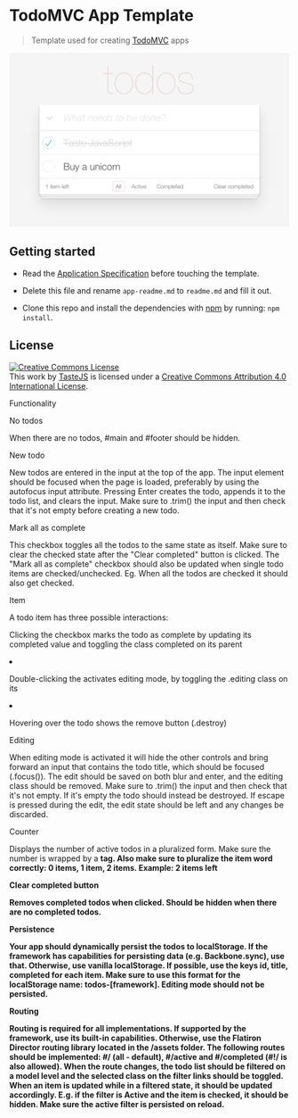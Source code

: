# TodoMVC App Template

> Template used for creating [TodoMVC](http://todomvc.com) apps

![](https://github.com/tastejs/todomvc-app-css/raw/master/screenshot.png)


## Getting started

- Read the [Application Specification](https://github.com/tastejs/todomvc/blob/master/app-spec.md) before touching the template.

- Delete this file and rename `app-readme.md` to `readme.md` and fill it out.

- Clone this repo and install the dependencies with [npm](https://npmjs.com) by running: `npm install`.


## License

<a rel="license" href="http://creativecommons.org/licenses/by/4.0/deed.en_US"><img alt="Creative Commons License" style="border-width:0" src="http://i.creativecommons.org/l/by/4.0/80x15.png" /></a><br />This <span xmlns:dct="http://purl.org/dc/terms/" href="http://purl.org/dc/dcmitype/InteractiveResource" rel="dct:type">work</span> by <a xmlns:cc="http://creativecommons.org/ns#" href="http://sindresorhus.com" property="cc:attributionName" rel="cc:attributionURL">TasteJS</a> is licensed under a <a rel="license" href="http://creativecommons.org/licenses/by/4.0/deed.en_US">Creative Commons Attribution 4.0 International License</a>.


Functionality

No todos

When there are no todos, #main and #footer should be hidden.

New todo

New todos are entered in the input at the top of the app. The input element should be focused when the page is loaded, preferably by using the autofocus input attribute. Pressing Enter creates the todo, appends it to the todo list, and clears the input. Make sure to .trim() the input and then check that it's not empty before creating a new todo.

Mark all as complete

This checkbox toggles all the todos to the same state as itself. Make sure to clear the checked state after the "Clear completed" button is clicked. The "Mark all as complete" checkbox should also be updated when single todo items are checked/unchecked. Eg. When all the todos are checked it should also get checked.

Item

A todo item has three possible interactions:

Clicking the checkbox marks the todo as complete by updating its completed value and toggling the class completed on its parent <li>

Double-clicking the <label> activates editing mode, by toggling the .editing class on its <li>

Hovering over the todo shows the remove button (.destroy)

Editing

When editing mode is activated it will hide the other controls and bring forward an input that contains the todo title, which should be focused (.focus()). The edit should be saved on both blur and enter, and the editing class should be removed. Make sure to .trim() the input and then check that it's not empty. If it's empty the todo should instead be destroyed. If escape is pressed during the edit, the edit state should be left and any changes be discarded.

Counter

Displays the number of active todos in a pluralized form. Make sure the number is wrapped by a <strong> tag. Also make sure to pluralize the item word correctly: 0 items, 1 item, 2 items. Example: 2 items left

Clear completed button

Removes completed todos when clicked. Should be hidden when there are no completed todos.

Persistence

Your app should dynamically persist the todos to localStorage. If the framework has capabilities for persisting data (e.g. Backbone.sync), use that. Otherwise, use vanilla localStorage. If possible, use the keys id, title, completed for each item. Make sure to use this format for the localStorage name: todos-[framework]. Editing mode should not be persisted.

Routing

Routing is required for all implementations. If supported by the framework, use its built-in capabilities. Otherwise, use the Flatiron Director routing library located in the /assets folder. The following routes should be implemented: #/ (all - default), #/active and #/completed (#!/ is also allowed). When the route changes, the todo list should be filtered on a model level and the selected class on the filter links should be toggled. When an item is updated while in a filtered state, it should be updated accordingly. E.g. if the filter is Active and the item is checked, it should be hidden. Make sure the active filter is persisted on reload.